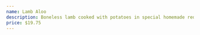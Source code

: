 ```yaml
---
name: Lamb Aloo
description: Boneless lamb cooked with potatoes in special homemade red chilli sauce.
price: $19.75
---
```

